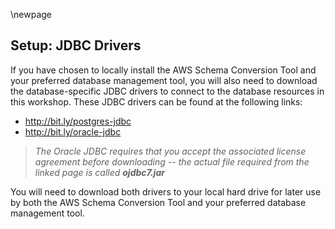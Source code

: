 \newpage

## Setup: JDBC Drivers

If you have chosen to locally install the AWS Schema Conversion Tool and your preferred database management tool, you will also need to download the database-specific JDBC drivers to connect to the database resources in this workshop. These JDBC drivers can be found at the following links:

- <http://bit.ly/postgres-jdbc>
- <http://bit.ly/oracle-jdbc>

> *The Oracle JDBC requires that you accept the associated license agreement before downloading -- the actual file required from the linked page is called **ojdbc7.jar***

You will need to download both drivers to your local hard drive for later use by both the AWS Schema Conversion Tool and your preferred database management tool.